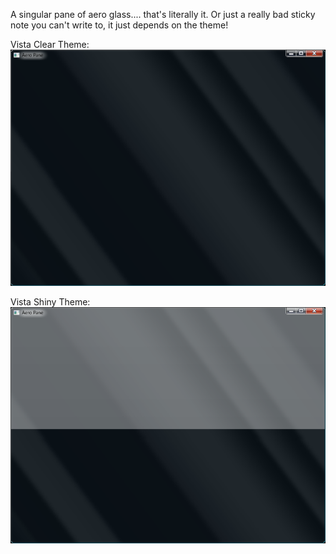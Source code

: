A singular pane of aero glass.... that's literally it. Or just a really bad sticky note you can't write to, it just depends on the theme!

Vista Clear Theme:
![alt text](https://github.com/AsumiLuna/AeroPane/blob/main/Aeropane.PNG?raw=true)

Vista Shiny Theme:
![alt text](https://github.com/AsumiLuna/AeroPane/blob/main/win10shinypane.PNG?raw=true)
